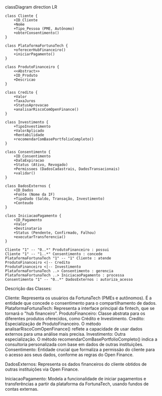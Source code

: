 classDiagram
    direction LR

    class Cliente {
        +ID_Cliente
        +Nome
        +Tipo_Pessoa (PME, Autônomo)
        +obterConsentimento()
    }

    class PlataformaFortunaTech {
        +oferecerHubFinanceiro()
        +iniciarPagamento()
    }

    class ProdutoFinanceiro {
        <<Abstract>>
        +ID_Produto
        +Descricao
    }

    class Credito {
        +Valor
        +TaxaJuros
        +StatusAprovacao
        +analisarRiscoComOpenFinance()
    }

    class Investimento {
        +TipoInvestimento
        +ValorAplicado
        +Rentabilidade
        +recomendarComBasePortfolioCompleto()
    }

    class Consentimento {
        +ID_Consentimento
        +DataExpiracao
        +Status (Ativo, Revogado)
        +Permissoes (DadosCadastrais, DadosTransacionais)
        +validar()
    }

    class DadosExternos {
        +ID_Dados
        +Fonte (Nome da IF)
        +TipoDado (Saldo, Transação, Investimento)
        +Conteudo
    }

    class IniciacaoPagamento {
        +ID_Pagamento
        +Valor
        +Destinatario
        +Status (Pendente, Confirmado, Falhou)
        +executarTransferencia()
    }

    Cliente "1" -- "0..*" ProdutoFinanceiro : possui
    Cliente "1" -- "1..*" Consentimento : concede
    PlataformaFortunaTech "1" -- "1" Cliente : atende
    ProdutoFinanceiro <|-- Credito
    ProdutoFinanceiro <|-- Investimento
    PlataformaFortunaTech ..> Consentimento : gerencia
    PlataformaFortunaTech ..> IniciacaoPagamento : processa
    Consentimento "1" -- "0..*" DadosExternos : autoriza_acesso









Descrição das Classes:

Cliente: Representa os usuários da FortunaTech (PMEs e autônomos).  É a entidade que concede o consentimento para o compartilhamento de dados.
PlataformaFortunaTech: Representa a interface principal da fintech, que se tornará o "hub financeiro". 
ProdutoFinanceiro: Classe abstrata para os diferentes produtos oferecidos, como Crédito e Investimento. 
Credito: Especialização de ProdutoFinanceiro. O método analisarRiscoComOpenFinance() reflete a capacidade de usar dados externos para uma análise mais precisa. 
Investimento: Outra especialização. O método recomendarComBasePortfolioCompleto() indica a consultoria personalizada com base em dados de outras instituições. 
Consentimento: Entidade crucial que formaliza a permissão do cliente para o acesso aos seus dados, conforme as regras do Open Finance. 

DadosExternos: Representa os dados financeiros do cliente obtidos de outras instituições via Open Finance. 

IniciacaoPagamento: Modela a funcionalidade de iniciar pagamentos e transferências a partir da plataforma da FortunaTech, usando fundos de contas externas. 